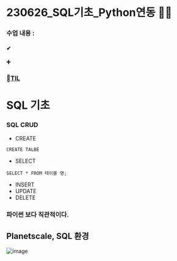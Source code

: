 # 230626_SQL기초_Python연동 🐍💪
### 수업 내용 : 

#### ✔ 

#### ➕ 
### 🔗[TIL]()


# SQL 기초
### SQL CRUD
- CREATE
 ```
 CREATE TALBE 
 ```
- SELECT
```
SELECT * FROM 테이블 명;

```
- INSERT
- UPDATE
- DELETE

### 파이썬 보다 직관적이다.

## Planetscale, SQL 환경
![image](https://github.com/aaingyunii/230626/assets/31847834/b8b98e1e-cd39-4521-aba9-0a969fe2f8c7)

